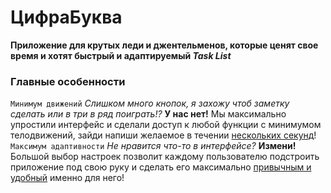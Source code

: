 # ЦифраБуква
  **Приложение для крутых леди и джентельменов, которые ценят свое время и хотят быстрый и адаптируемый _Task List_**

### Главные особенности
`Минимум движений`
  *Слишком много кнопок, я захожу чтоб заметку сделать или в три в ряд поиграть!?* **У нас нет!**
  Мы максимально упростили интерфейс и сделали доступ к любой функции с минимумом телодвижений, зайди напиши желаемое в течении <ins>нескольких секунд</ins>!
`Максимум адаптивности`
  *Не нравится что-то в интерфейсе?* **Измени!**
  Большой выбор настроек позволит каждому пользователю подстроить приложение под свою руку и сделать его максимально <ins>привычным и удобный</ins> именно для него!
